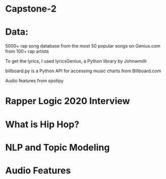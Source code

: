 # Capstone-2
# Data:
5000+ rap song database from the most 50 popular songs on Genius.com from 100+ rap artists
  
  To get the lyrics, I used lyricsGenius, a Python library by Johnwmillr
  
  billboard.py is a Python API for accessing music charts from Billboard.com
  
  Audio features from spotipy 


# Rapper Logic 2020 Interview



# What is Hip Hop?


# NLP and Topic Modeling



# Audio Features



